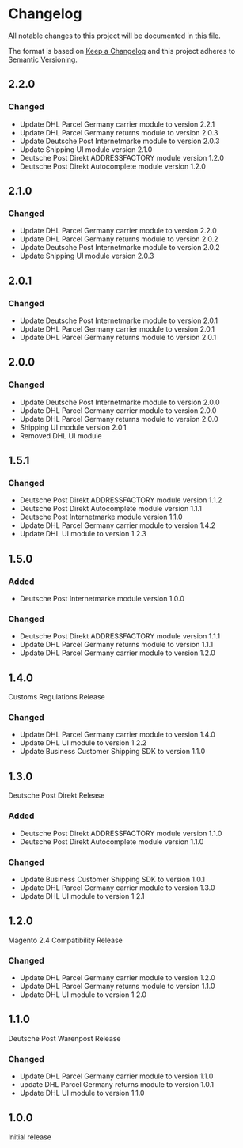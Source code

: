 # Changelog

All notable changes to this project will be documented in this file.

The format is based on [Keep a Changelog](http://keepachangelog.com/en/1.0.0/)
and this project adheres to [Semantic Versioning](http://semver.org/spec/v2.0.0.html).

## 2.2.0

### Changed

- Update DHL Parcel Germany carrier module to version 2.2.1
- Update DHL Parcel Germany returns module to version 2.0.3
- Update Deutsche Post Internetmarke module to version 2.0.3
- Update Shipping UI module version 2.1.0
- Deutsche Post Direkt ADDRESSFACTORY module version 1.2.0
- Deutsche Post Direkt Autocomplete module version 1.2.0

## 2.1.0

### Changed

- Update DHL Parcel Germany carrier module to version 2.2.0
- Update DHL Parcel Germany returns module to version 2.0.2
- Update Deutsche Post Internetmarke module to version 2.0.2
- Update Shipping UI module version 2.0.3

## 2.0.1

### Changed

- Update Deutsche Post Internetmarke module to version 2.0.1
- Update DHL Parcel Germany carrier module to version 2.0.1
- Update DHL Parcel Germany returns module to version 2.0.1

## 2.0.0

### Changed

- Update Deutsche Post Internetmarke module to version 2.0.0
- Update DHL Parcel Germany carrier module to version 2.0.0
- Update DHL Parcel Germany returns module to version 2.0.0
- Shipping UI module version 2.0.1
- Removed DHL UI module 

## 1.5.1

### Changed

- Deutsche Post Direkt ADDRESSFACTORY module version 1.1.2
- Deutsche Post Direkt Autocomplete module version 1.1.1
- Deutsche Post Internetmarke module version 1.1.0
- Update DHL Parcel Germany carrier module to version 1.4.2
- Update DHL UI module to version 1.2.3

## 1.5.0

### Added

- Deutsche Post Internetmarke module version 1.0.0

### Changed

- Deutsche Post Direkt ADDRESSFACTORY module version 1.1.1
- Update DHL Parcel Germany returns module to version 1.1.1
- Update DHL Parcel Germany carrier module to version 1.2.0

## 1.4.0

Customs Regulations Release

### Changed

- Update DHL Parcel Germany carrier module to version 1.4.0
- Update DHL UI module to version 1.2.2
- Update Business Customer Shipping SDK to version 1.1.0

## 1.3.0

Deutsche Post Direkt Release

### Added

- Deutsche Post Direkt ADDRESSFACTORY module version 1.1.0
- Deutsche Post Direkt Autocomplete module version 1.1.0

### Changed

- Update Business Customer Shipping SDK to version 1.0.1
- Update DHL Parcel Germany carrier module to version 1.3.0
- Update DHL UI module to version 1.2.1

## 1.2.0

Magento 2.4 Compatibility Release

### Changed

- Update DHL Parcel Germany carrier module to version 1.2.0
- Update DHL Parcel Germany returns module to version 1.1.0
- Update DHL UI module to version 1.2.0

## 1.1.0

Deutsche Post Warenpost Release

### Changed

- Update DHL Parcel Germany carrier module to version 1.1.0
- update DHL Parcel Germany returns module to version 1.0.1
- Update DHL UI module to version 1.1.0

## 1.0.0

Initial release
